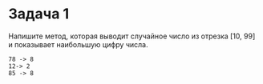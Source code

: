 # Задача 1
Напишите метод, которая выводит случайное число из отрезка [10, 99] и показывает наибольшую цифру числа.
```
78 -> 8 
12-> 2 
85 -> 8
```

